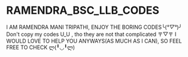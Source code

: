 # RAMENDRA_BSC_LLB_CODES
I AM RAMENDRA MANI TRIPATHI, ENJOY THE BORING CODES╰(*°▽°*)╯
Don't copy my codes U_U , tho they are not that complicated 〒▽〒
I WOULD LOVE TO HELP YOU ANYWAYS(AS MUCH AS I CAN), SO FEEL FREE TO CHECK ლ(╹◡╹ლ)
